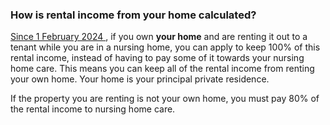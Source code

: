 ###  How is rental income from your home calculated?

[ Since 1 February 2024
](https://www.irishstatutebook.ie/eli/2023/si/618/made/en/print) , if you own
**your home** and are renting it out to a tenant while you are in a nursing
home, you can apply to keep 100% of this rental income, instead of having to
pay some of it towards your nursing home care. This means you can keep all of
the rental income from renting your own home. Your home is your principal
private residence.

If the property you are renting is not your own home, you must pay 80% of the
rental income to nursing home care.
